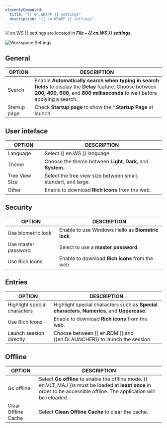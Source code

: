 ```yaml
---
eleventyComputed:
  title: "{{ en.WDAPP }} settings"
  description: "{{ en.WDAPP }} settings"
---
```


{{ en.WS }} settings are located in ***File – {{ en.WS }} settings***.

![Workspace Settings](https://webdevolutions.blob.core.windows.net/docs/en/server/ServerOp6094.png)

## General 

| OPTION                                             | DESCRIPTION |
|----------------------------------------------------|-------------|
| Search                                             | Enable **Automatically search when typing in search fields** to display the **Delay** feature. Choose between **200, 400, 600**, and **800 milliseconds** to wait before applying a search. |
| Startup page                                       | Check **Startup page** to show the ***Startup Page** at launch. |

## User inteface 

| OPTION                                             | DESCRIPTION |
|----------------------------------------------------|-------------|
| Language                                           | Select {{ en.WS }} language |
| Theme                                              | Choose the theme between **Light, Dark,** and **System**. |
| Tree View Size                                     | Select the tree view size between small, standart, and large.|
| Other                                              | Enable to download **Rich icons** from the web. |

## Security

| OPTION                                             | DESCRIPTION |
|----------------------------------------------------|-------------|
| Use biometric lock                                 | Enable to use Windows Hello as **Biometric lock**.  |
| Use master password                                | Select to use a **master password**. |
| Use Rich Icons                                     | Enable to download **Rich icons** from the web. |

## Entries

| OPTION                                             | DESCRIPTION |
|----------------------------------------------------|-------------|
| Highlight special characters                       | Highlight special characters such as **Special characters**, **Numerics**, and **Uppercase**. |
| Use Rich Icons                                     | Enable to download **Rich icons** from the web. |
| Launch session directly                            | Choose between {{ en.RDM }} and {{en.DLAUNCHER}} to launch the session |

## Offline

| OPTION                                             | DESCRIPTION |
|----------------------------------------------------|-------------|
| Go offline                                         | Select **Go offline** to enable the offline mode. {{ en.VLT_MAJ }}s must be loaded at **least once** in order to be accessible offline. The application will be reloaded.|
| Clear Offline Cache                                | Select **Clean Offline Cache** to clear the cache. |